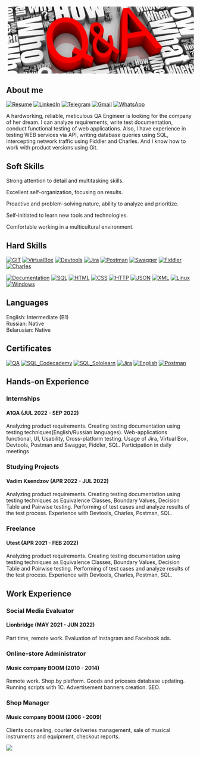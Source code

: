[![Header](https://github.com/NataZag/NataZag/blob/main/assets/QA_logo.jpg)](https://www.linkedin.com/in/natallia-zagoryanskaya-5272b721a/)

## About me

[![Resume](https://img.shields.io/badge/-Resume-2F4F4F?style=for-the-badge&logo=AdobeAcrobatReader&logoColor=orange)](https://github.com/NataZag/natazag.github.io/raw/main/Kisel-Zagoryanskaya_Natallia_QA_resume.pdf)
[![LinkedIn](https://img.shields.io/badge/-LinkedIn-2F4F4F?style=for-the-badge&logo=LinkedIn&logoColor=lightblue)](https://www.linkedin.com/in/natallia-zagoryanskaya-5272b721a/)
[![Telegram](https://img.shields.io/badge/-Telegram-2F4F4F?style=for-the-badge&logo=Telegram&logoColor=lightblue)](https://t.me/Nat_Zag)
[![Gmail](https://img.shields.io/badge/-Gmail-2F4F4F?style=for-the-badge&logo=Gmail&logoColor=orange)](mailto:kisel.natallia.86@gmail.com)
[![WhatsApp](https://img.shields.io/badge/-WhatsApp-2F4F4F?style=for-the-badge&logo=WhatsApp&logoColor=lightgreen)](https://wa.me/375295584214)

A hardworking, reliable, meticulous QA Engineer is looking for the company of her dream. I can analyze requirements, write test documentation, conduct functional testing of web applications. Also, I have experience in testing WEB services via API, writing database queries using SQL, intercepting network traffic using Fiddler and Charles. And I know how to work with product versions using Git.

## Soft Skills

Strong attention to detail and multitasking skills.

Excellent self-organization, focusing on results.

Proactive and problem-solving nature, ability to analyze and prioritize.

Self-initiated to learn new tools and technologies.

Comfortable working in a multicultural environment.


## Hard Skills

[![GIT](https://img.shields.io/badge/-GIT-2F4F4F?style=for-the-badge&logo=git&logoColor=yellow)](https://raw.githubusercontent.com/NataZag/Git_HW/main/DZ_GIT2_Kisel-Zagoryanskaya.txt)
[![VirtualBox](https://img.shields.io/badge/-VirtualBox-2F4F4F?style=for-the-badge&logo=VirtualBox&logoColor=orange)](#)
[![Devtools](https://img.shields.io/badge/-Devtools-2F4F4F?style=for-the-badge&logo=GoogleChrome&logoColor=green)](https://github.com/NataZag/Git_HW/tree/Devtools)
[![Jira](https://img.shields.io/badge/-JIRA-2F4F4F?style=for-the-badge&logo=jira&logoColor=orange)](https://raw.githubusercontent.com/NataZag/natazag.github.io/main/assets/images/projects/Jira.jpg)
[![Postman](https://img.shields.io/badge/-Postman-2F4F4F?style=for-the-badge&logo=postman&logoColor=lightgreen)](https://github.com/NataZag/Git_HW/tree/Postman)
[![Swagger](https://img.shields.io/badge/-Swagger-2F4F4F?style=for-the-badge&logo=swagger&logoColor=lightblue)](#)
[![Fiddler](https://img.shields.io/badge/-Fiddler-2F4F4F?style=for-the-badge&logo=Fandango&logoColor=00e331)](#)
[![Charles](https://img.shields.io/badge/-Charles-2F4F4F?style=for-the-badge&logo=Celery&logoColor=06B6D4)](https://github.com/NataZag/Git_HW/tree/Charles)


[![Documentation](https://img.shields.io/badge/-Documentation-2F4F4F?style=for-the-badge&logo=Todoist&logoColor=FF4B4B)](#)
[![SQL](https://img.shields.io/badge/-SQL-2F4F4F?style=for-the-badge&logo=PostgreSQL&logoColor=00e3e3)](https://github.com/NataZag/Git_HW/tree/SQL)
[![HTML](https://img.shields.io/badge/-HTML5-2F4F4F?style=for-the-badge&logo=HTML5&logoColor=E34F26)](#)
[![CSS](https://img.shields.io/badge/-CSS3-2F4F4F?style=for-the-badge&logo=CSS3&logoColor=48B0F1)](#)
[![HTTP](https://img.shields.io/badge/-HTTP-2F4F4F?style=for-the-badge&logo=HTTPie&logoColor=00D735)](#)
[![JSON](https://img.shields.io/badge/-JSON-2F4F4F?style=for-the-badge&logo=JSON&logoColor=BE95FF)](#)
[![XML](https://img.shields.io/badge/-XML-2F4F4F?style=for-the-badge&logo=Experts_Exchange&logoColor=FFDA44)](#)
[![Linux](https://img.shields.io/badge/-Linux-2F4F4F?style=for-the-badge&logo=Linux&logoColor=FCC624)](#)
[![Windows](https://img.shields.io/badge/-Windows-2F4F4F?style=for-the-badge&logo=Windows&logoColor=0078D6)](#)


## Languages

English: Intermediate (B1)   
Russian: Native     
Belarusian: Native     

## Certificates

[![QA](https://img.shields.io/badge/-QA-2F4F4F?style=for-the-badge&logo=Quantcast&logoColor=orange)](https://raw.githubusercontent.com/NataZag/Resume/main/assets/images/projects/QA_big.jpg)
[![SQL_Codecademy](https://img.shields.io/badge/-SQL_Codecademy-2F4F4F?style=for-the-badge&logo=SQLite&logoColor=green)](https://raw.githubusercontent.com/NataZag/natazag.github.io/main/assets/images/projects/codecademy_big.png)
[![SQL_Sololearn](https://img.shields.io/badge/-SQL_Sololearn-2F4F4F?style=for-the-badge&logo=SQLite&logoColor=green)](https://github.com/NataZag/Git_HW/tree/Devtools)
[![Jira](https://img.shields.io/badge/-JIRA-2F4F4F?style=for-the-badge&logo=jira&logoColor=orange)](https://raw.githubusercontent.com/NataZag/natazag.github.io/main/assets/images/projects/Jira.jpg)
[![English](https://img.shields.io/badge/-English-2F4F4F?style=for-the-badge&logo=Etsy&logoColor=00e3e3)](https://raw.githubusercontent.com/NataZag/Resume/main/assets/images/projects/EF_SET_big.jpg)
[![Postman](https://img.shields.io/badge/-Postman-2F4F4F?style=for-the-badge&logo=postman&logoColor=lightgreen)](https://github.com/NataZag/natazag.github.io/blob/main/assets/images/projects/Postman_Stepik_big.png)

## Hands-on Experience

### Internships
#### A1QA (JUL 2022 - SEP 2022)
Analyzing product requirements. Creating testing documentation using testing techniques(English/Russian languages). Web-applications functional, UI, Usability, Cross-platform testing. Usage of Jira, Virtual Box, Devtools, Postman and Swagger, Fiddler, SQL. Participation in daily meetings

### Studying Projects
#### Vadim Ksendzov (APR 2022 - JUL 2022)
Analyzing product requirements. Creating testing documentation using testing techniques as Equivalence Classes, Boundary Values, Decision Table and Pairwise testing. Performing of test cases and analyze results of the test process. Experience with Devtools, Charles, Postman, SQL.

### Freelance
#### Utest (APR 2021 - FEB 2022)
Analyzing product requirements. Creating testing documentation using testing techniques as Equivalence Classes, Boundary Values, Decision Table and Pairwise testing. Performing of test cases and analyze results of the test process. Experience with Devtools, Charles, Postman, SQL.

## Work Experience

### Social Media Evaluator
#### Lionbridge (MAY 2021 - JUN 2022)
Part time, remote work. Evaluation of Instagram and Facebook ads.

### Online-store Administrator
#### Music company BOOM (2010 - 2014)
Remote work. Shop.by platform. Goods and priceses database updating. Running scripts with 1C. Advertisement banners creation. SEO.

### Shop Manager
#### Music company BOOM (2006 - 2009)
Clients counseling, courier deliveries management, sale of musical instruments and equipment, checkout reports.

![](https://komarev.com/ghpvc/?username=your-github-NataZag)